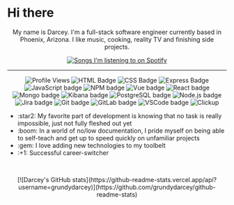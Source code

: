<h1>
    Hi there
<!-- <p>
    <picture>
        <source srcset="https://c.tenor.com/Q1GffEXQrgAAAAAj/cyndaquil-pokemon.gif" media="(prefers-reduced-motion: reduce)">
        <img align="left" width="60" alt="Pixel art of Cyndaquil flexing his best feature" src="https://c.tenor.com/Q1GffEXQrgAAAAAj/cyndaquil-pokemon.gif">
    </picture>
    </p> -->
</h1>

<p align="center">My name is Darcey. I'm a full-stack software engineer currently based in Phoenix, Arizona. I like music, cooking, reality TV and finishing side projects.</p>

<p align="center">
    <a href="https://github.com/kittinan/spotify-github-profile">
        <img alt="Songs I'm listening to on Spotify" src="https://spotify-github-profile.vercel.app/api/view?uid=grundy.darcey&cover_image=true&theme=default">
    </a>
</p>
<hr />

<p align ="center">
<img alt="Profile Views" src="https://komarev.com/ghpvc/?username=grundydarcey&color=brightgreen" />
<img alt="HTML Badge" src="https://img.shields.io/badge/HTML5-HTML-brightgreen?style=flat&logo=html5" />
<img alt="CSS Badge" src="https://img.shields.io/badge/CSS3-CSS-brightgreen?style=flat&logo=css3" />
<img alt="Express Badge" src="https://img.shields.io/badge/Express-Express-brightgreen?style=flat&logo=express" />
<img alt="JavaScript badge" src="https://img.shields.io/badge/JavaScript-JS-brightgreen?style=flat&logo=javascript" />
<img alt="NPM badge" src="https://img.shields.io/badge/NPM-NPM-brightgreen?style=flat&logo=npm" />
<img alt="Vue badge" src="https://img.shields.io/badge/Vue.js-Vue-brightgreen?style=flat&logo=vue.js" />
<img alt="React badge" src="https://img.shields.io/badge/React.js-React-brightgreen?style=flat&logo=react" />
<img alt="Mongo badge" src="https://img.shields.io/badge/MongoDB-MongoDB-brightgreen?style=flat&logo=mongodb" />
<img alt="Kibana badge" src="https://img.shields.io/badge/Kibana-Kibana-brightgreen?style=flat&logo=Kibana" />
<img alt="PostgreSQL badge" src="https://img.shields.io/badge/PostgreSQL-PGSQL-brightgreen?style=flat&logo=postgresql" />
<img alt="Node.js badge" src="https://img.shields.io/badge/Node.js-Node-brightgreen?style=flat&logo=node.js" />
<img alt="Jira badge" src="https://img.shields.io/badge/Jira-Jira-brightgreen?style=flat&logo=jira" />
<img alt="Git badge" src="https://img.shields.io/badge/Git-Git-brightgreen?style=flat&logo=git" />
<img alt="GitLab badge" src="https://img.shields.io/badge/GitLab-GitLab-brightgreen?style=flat&logo=gitlab" />
<img alt="VSCode badge" src="https://img.shields.io/badge/VSCode-VSCode-brightgreen?style=flat&logo=VSC" />
<img alt="Clickup" src="https://img.shields.io/badge/Clickup-Clickup-brightgreen?style=flat&logo=Clickup" />
<br />
</p>

<p align="center">
<ul>
    <li>:star2: My favorite part of development is knowing that no task is really impossible, just not fully fleshed out yet</li>
    <li>:boom: In a world of no/low documentation, I pride myself on being able to self-teach and get up to speed quickly on unfamiliar projects</li>
    <li>:gem: I love adding new technologies to my toolbelt</li>
    <li>:+1: Successful career-switcher</li>
</ul>
</p>
<br />

<p align="center">    
    [![Darcey's GitHub stats](https://github-readme-stats.vercel.app/api?username=grundydarcey)](https://github.com/grundydarcey/github-readme-stats)
</p>